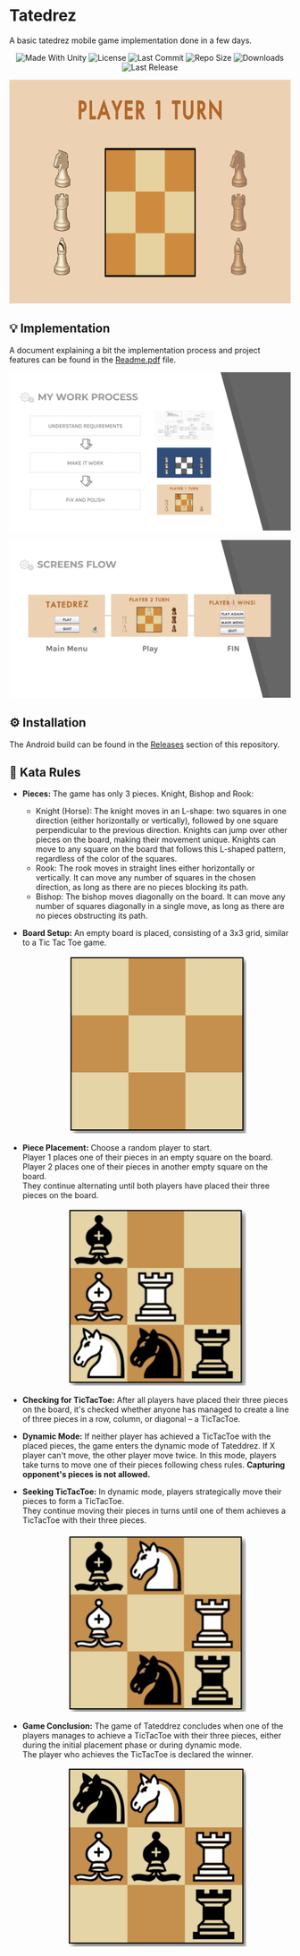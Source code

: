 # Tatedrez
A basic tatedrez mobile game implementation done in a few days.

<p align="center">
  <a>
    <img alt="Made With Unity" src="https://img.shields.io/badge/made%20with-Unity-57b9d3.svg?logo=Unity">
  </a>
  <a>
    <img alt="License" src="https://img.shields.io/github/license/JoanStinson/Tatedrez?logo=github">
  </a>
  <a>
    <img alt="Last Commit" src="https://img.shields.io/github/last-commit/JoanStinson/Tatedrez?logo=Mapbox&color=orange">
  </a>
  <a>
    <img alt="Repo Size" src="https://img.shields.io/github/repo-size/JoanStinson/Tatedrez?logo=VirtualBox">
  </a>
  <a>
    <img alt="Downloads" src="https://img.shields.io/github/downloads/JoanStinson/Tatedrez/total?color=brightgreen">
  </a>
  <a>
    <img alt="Last Release" src="https://img.shields.io/github/v/release/JoanStinson/Tatedrez?include_prereleases&logo=Dropbox&color=yellow">
  </a>
</p>

<p align="center">
  <img height="400" src="https://github.com/JoanStinson/Tatedrez/blob/main/UserImages/Preview.PNG">
</p>

## 💡 Implementation
A document explaining a bit the implementation process and project features can be found in the [Readme.pdf](https://github.com/JoanStinson/Tatedrez/blob/main/Readme.pdf) file.
<p align="center">
  <img src="https://github.com/JoanStinson/Tatedrez/blob/main/UserImages/Implementation01.PNG">
</p>
<p align="center">
  <img src="https://github.com/JoanStinson/Tatedrez/blob/main/UserImages/Implementation02.PNG">
</p>

## ⚙️ Installation
The Android build can be found in the [Releases](https://github.com/JoanStinson/Tatedrez/releases) section of this repository.

## 📜 Kata Rules
* **Pieces:**
    The game has only 3 pieces. Knight, Bishop and Rook:
    * Knight (Horse): The knight moves in an L-shape: two squares in one direction (either horizontally or vertically), followed by one square perpendicular to the previous direction. Knights can jump over other pieces on the board, making their movement unique. Knights can move to any square on the board that follows this L-shaped pattern, regardless of the color of the squares.
    * Rook: The rook moves in straight lines either horizontally or vertically. It can move any number of squares in the chosen direction, as long as there are no pieces blocking its path.
    * Bishop: The bishop moves diagonally on the board. It can move any number of squares diagonally in a single move, as long as there are no pieces obstructing its path.
      
* **Board Setup:**
    An empty board is placed, consisting of a 3x3 grid, similar to a Tic Tac Toe game.
    <p align="center">
      <img width="320" src="https://github.com/JoanStinson/Tatedrez/blob/main/UserImages/RulesImage01.png">
    </p>

* **Piece Placement:**
    Choose a random player to start.  
    Player 1 places one of their pieces in an empty square on the board.  
    Player 2 places one of their pieces in another empty square on the board.  
    They continue alternating until both players have placed their three pieces on the board.
    <p align="center">
      <img width="320" src="https://github.com/JoanStinson/Tatedrez/blob/main/UserImages/RulesImage02.png">
    </p>

* **Checking for TicTacToe:**
    After all players have placed their three pieces on the board, it's checked whether anyone has managed to create a line of three pieces in a row, column, or diagonal – a TicTacToe.

* **Dynamic Mode:**
    If neither player has achieved a TicTacToe with the placed pieces, the game enters the dynamic mode of Tateddrez.
    If X player can't move, the other player move twice.
    In this mode, players take turns to move one of their pieces following chess rules.
    **Capturing opponent's pieces is not allowed.**

* **Seeking TicTacToe:**
    In dynamic mode, players strategically move their pieces to form a TicTacToe.  
    They continue moving their pieces in turns until one of them achieves a TicTacToe with their three pieces.
    <p align="center">
      <img width="320" src="https://github.com/JoanStinson/Tatedrez/blob/main/UserImages/RulesImage03.png">
    </p>

* **Game Conclusion:**
    The game of Tateddrez concludes when one of the players manages to achieve a TicTacToe with their three pieces, either during the initial placement phase or during dynamic mode.  
    The player who achieves the TicTacToe is declared the winner.
    <p align="center">
      <img width="320" src="https://github.com/JoanStinson/Tatedrez/blob/main/UserImages/RulesImage04.png">
    </p>
